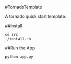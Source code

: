 #TornadoTemplate

A tornado quick start template.

##Install

```
cd src
./install.sh
```

##Run the App

```
python app.py
```